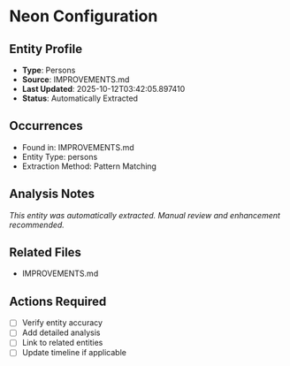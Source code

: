 # Neon Configuration

## Entity Profile
- **Type**: Persons
- **Source**: IMPROVEMENTS.md
- **Last Updated**: 2025-10-12T03:42:05.897410
- **Status**: Automatically Extracted

## Occurrences
- Found in: IMPROVEMENTS.md
- Entity Type: persons
- Extraction Method: Pattern Matching

## Analysis Notes
*This entity was automatically extracted. Manual review and enhancement recommended.*

## Related Files
- IMPROVEMENTS.md

## Actions Required
- [ ] Verify entity accuracy
- [ ] Add detailed analysis
- [ ] Link to related entities
- [ ] Update timeline if applicable
